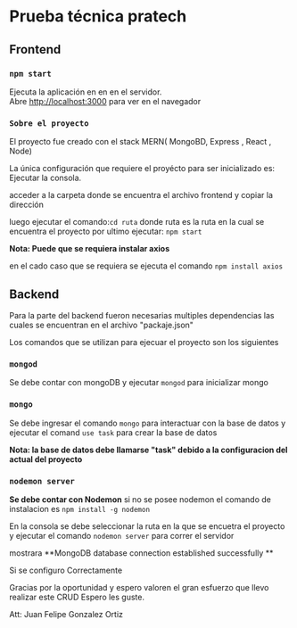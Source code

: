 # Prueba técnica pratech

## Frontend

### `npm start`

Ejecuta la aplicación en en en el servidor.<br>
Abre [http://localhost:3000](http://localhost:3000) para ver en el navegador

### `Sobre el proyecto`

El proyecto fue creado con el stack MERN( MongoBD, Express , React , Node)

La única configuración que requiere el proyécto para ser inicializado es:
Ejecutar la consola.

acceder a la carpeta donde se encuentra el archivo frontend y copiar la dirección

luego ejecutar el comando:`cd ruta`
donde ruta es la ruta en la cual se encuentra el proyecto
por ultimo ejecutar: `npm start`

**Nota: Puede que se requiera instalar axios**

en el cado caso que se requiera se ejecuta el comando `npm install axios`

## Backend 

Para la parte del backend fueron necesarias multiples dependencias 
las cuales se encuentran en el archivo "packaje.json" 

Los comandos que se utilizan para ejecuar el proyecto son los siguientes

###  `mongod`

Se debe contar con mongoDB y ejecutar `mongod` para inicializar mongo

###  `mongo` 

Se debe ingresar el comando `mongo`  para interactuar con la base de datos
y ejecutar el comand `use task` para crear la base de datos

**Nota: la base de datos debe llamarse "task" debido a la configuracion del actual del proyecto**

###  `nodemon server` 

**Se debe contar con Nodemon**
si no se posee nodemon el comando de instalacion es `npm install -g nodemon` 

En la consola se debe seleccionar la ruta en la que se encuetra el proyecto y ejecutar el comando
`nodemon server` para correr el servidor

mostrara
**MongoDB database connection established successfully
**

Si se configuro Correctamente

Gracias por la oportunidad y espero valoren el gran esfuerzo que llevo realizar este CRUD
Espero les guste.

Att: Juan Felipe Gonzalez Ortiz
